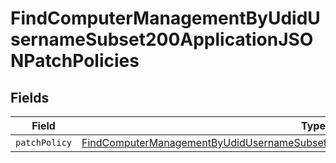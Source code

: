# FindComputerManagementByUdidUsernameSubset200ApplicationJSONPatchPolicies


## Fields

| Field                                                                                                                                                                                                   | Type                                                                                                                                                                                                    | Required                                                                                                                                                                                                | Description                                                                                                                                                                                             |
| ------------------------------------------------------------------------------------------------------------------------------------------------------------------------------------------------------- | ------------------------------------------------------------------------------------------------------------------------------------------------------------------------------------------------------- | ------------------------------------------------------------------------------------------------------------------------------------------------------------------------------------------------------- | ------------------------------------------------------------------------------------------------------------------------------------------------------------------------------------------------------- |
| `patchPolicy`                                                                                                                                                                                           | [FindComputerManagementByUdidUsernameSubset200ApplicationJSONPatchPoliciesPatchPolicy](../../models/operations/findcomputermanagementbyudidusernamesubset200applicationjsonpatchpoliciespatchpolicy.md) | :heavy_minus_sign:                                                                                                                                                                                      | N/A                                                                                                                                                                                                     |